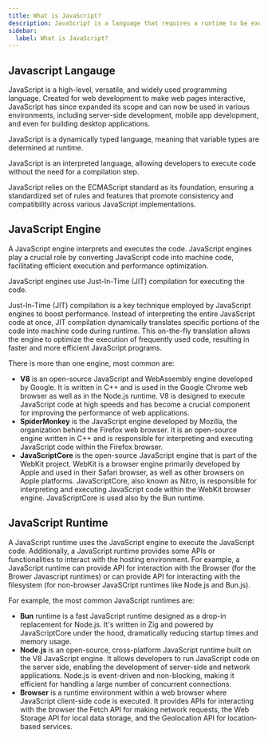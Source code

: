 ```yaml
---
title: What is JavaScript?
description: JavaScript is a language that requires a runtime to be executed.
sidebar:
  label: What is JavaScript?
---
```


## Javascript Langauge

JavaScript is a high-level, versatile, and widely used programming language. Created for web development to make web pages interactive, JavaScript has since expanded its scope and can now be used in various environments, including server-side development, mobile app development, and even for building desktop applications.

JavaScript is a dynamically typed language, meaning that variable types are determined at runtime.

JavaScript is an interpreted language, allowing developers to execute code without the need for a compilation step.

JavaScript relies on the ECMAScript standard as its foundation, ensuring a standardized set of rules and features that promote consistency and compatibility across various JavaScript implementations.

## JavaScript Engine

A JavaScript engine interprets and executes the code.
JavaScript engines play a crucial role by converting JavaScript code into machine code, facilitating efficient execution and performance optimization.

JavaScript engines use Just-In-Time (JIT) compilation for executing the code.

Just-In-Time (JIT) compilation is a key technique employed by JavaScript engines to boost performance. Instead of interpreting the entire JavaScript code at once, JIT compilation dynamically translates specific portions of the code into machine code during runtime. This on-the-fly translation allows the engine to optimize the execution of frequently used code, resulting in faster and more efficient JavaScript programs.

There is more than one engine, most common are:

- **V8** is an open-source JavaScript and WebAssembly engine developed by Google. It is written in C++ and is used in the Google Chrome web browser as well as in the Node.js runtime. V8 is designed to execute JavaScript code at high speeds and has become a crucial component for improving the performance of web applications.
- **SpiderMonkey** is the JavaScript engine developed by Mozilla, the organization behind the Firefox web browser. It is an open-source engine written in C++ and is responsible for interpreting and executing JavaScript code within the Firefox browser.
- **JavaScriptCore** is the open-source JavaScript engine that is part of the WebKit project. WebKit is a browser engine primarily developed by Apple and used in their Safari browser, as well as other browsers on Apple platforms. JavaScriptCore, also known as Nitro, is responsible for interpreting and executing JavaScript code within the WebKit browser engine. JavaScriptCore is used also by the Bun runtime.

## JavaScript Runtime

A JavaScript runtime uses the JavaScript engine to execute the JavaScript code. Additionally, a JavaScript runtime provides some APIs or functionalities to interact with the hosting environment. For example, a JavaScript runtime can provide API for interaction with the Browser (for the Brower Javascript runtimes) or can provide API for interacting with the filesystem (for non-browser JavaSCript runtimes like Node.js and Bun.js).

For example, the most common JavaScript runtimes are:

- **Bun** runtime is a fast JavaScript runtime designed as a drop-in replacement for Node.js. It's written in Zig and powered by JavaScriptCore under the hood, dramatically reducing startup times and memory usage.
- **Node.js** is an open-source, cross-platform JavaScript runtime built on the V8 JavaScript engine. It allows developers to run JavaScript code on the server side, enabling the development of server-side and network applications. Node.js is event-driven and non-blocking, making it efficient for handling a large number of concurrent connections.
- **Browser** is a runtime environment within a web browser where JavaScript client-side code is executed. It provides APIs for interacting with the browser the Fetch API for making network requests, the Web Storage API for local data storage, and the Geolocation API for location-based services.
